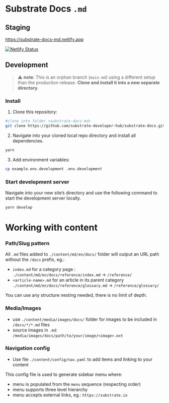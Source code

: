 # Substrate Docs `.md`

## Staging

https://substrate-docs-md.netlify.app

[![Netlify Status](https://api.netlify.com/api/v1/badges/b76a25aa-5622-4303-9ff7-7dc24ab64add/deploy-status)](https://app.netlify.com/sites/substrate-docs-md/deploys)

## Development

> :warning: **note**: This is an orphan branch (`main-md`) using a different setup than the production release. **Clone and install it into a new separate directory**.

### Install

1. Clone this repository:

```bash
#clone into folder <substrate-docs-md>
git clone https://github.com/substrate-developer-hub/substrate-docs.git substrate-docs-md
```

2. Navigate into your cloned local repo directory and install all dependencies.

```bash
yarn
```

3. Add environment variables:

```bash
cp example.env.development .env.development
```

### Start development server

Navigate into your new site’s directory and use the following command to start the development server locally.

```bash
yarn develop
```

# Working with content

### Path/Slug pattern

All `.md` files added to `./content/md/en/docs/` folder will output an URL path without the `/docs` prefix, eg.:

- `index.md` for a category page : `./content/md/en/docs/reference/index.md` &rarr; `/reference/`
- `<article-name>.md` for an article in its parent category `./content/md/en/docs/reference/glossary.md` &rarr; `/reference/glossary/`

You can use any structure nesting needed, there is no limit of depth.

### Media/Images

- use `./content/media/images/docs/` folder for images to be included in `/docs/*/*.md` files
- source images in `.md`: `/media/images/docs/path/to/your/image/<image>.ext`

### Navigation config

- Use file `./content/config/nav.yaml` to add items and linking to your content

This config file is used to generate sidebar menu where:

- menu is populated from the `menu` sequence (respecting order)
- menu supports three level hierarchy
- menu accepts external links, eg.: `https://substrate.io`
